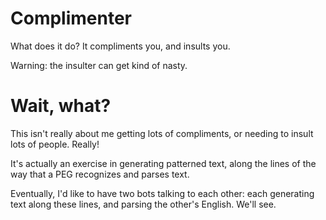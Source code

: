 # Complimenter

What does it do? It compliments you, and insults you.

Warning: the insulter can get kind of nasty.

# Wait, what?

This isn't really about me getting lots of compliments, or needing to insult
lots of people. Really!

It's actually an exercise in generating patterned text, along the lines of
the way that a PEG recognizes and parses text.

Eventually, I'd like to have two bots talking to each other: each generating
text along these lines, and parsing the other's English. We'll see.
